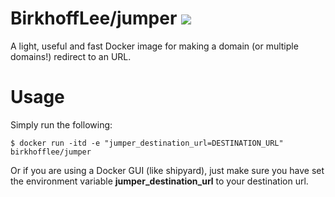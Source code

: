 # BirkhoffLee/jumper [![](https://images.microbadger.com/badges/image/birkhofflee/blogredirect.svg)](https://microbadger.com/images/birkhofflee/blogredirect)
A light, useful and fast Docker image for making a domain (or multiple domains!) redirect to an URL.

# Usage
Simply run the following:
```
$ docker run -itd -e "jumper_destination_url=DESTINATION_URL" birkhofflee/jumper
```

Or if you are using a Docker GUI (like shipyard), just make sure you have set the environment variable **jumper_destination_url** to your destination url.
